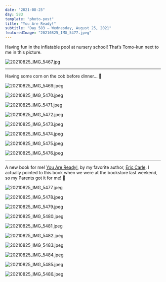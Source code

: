 ```yaml
---
date: "2021-08-25"
day: 583
template: "photo-post"
title: "You Are Ready!"
subtitle: "Day 583 – Wednesday, August 25, 2021"
featuredImage: "20210825_IMG_5477.jpeg"
---
```


Having fun in the inflatable pool at nursery school! That’s Tomo-kun next to me in this picture.

![20210825_IMG_5467.jpg](20210825_IMG_5467.jpg)

<hr />

Having some corn on the cob before dinner… 🌽

![20210825_IMG_5469.jpeg](20210825_IMG_5469.jpeg)

![20210825_IMG_5470.jpeg](20210825_IMG_5470.jpeg)

![20210825_IMG_5471.jpeg](20210825_IMG_5471.jpeg)

![20210825_IMG_5472.jpeg](20210825_IMG_5472.jpeg)

![20210825_IMG_5473.jpeg](20210825_IMG_5473.jpeg)

![20210825_IMG_5474.jpeg](20210825_IMG_5474.jpeg)

![20210825_IMG_5475.jpeg](20210825_IMG_5475.jpeg)

![20210825_IMG_5476.jpeg](20210825_IMG_5476.jpeg)

<hr />

A new book for me! <a href="https://www.goodreads.com/book/show/51195544-you-are-ready">You Are Ready!</a>, by my favorite author, <a href="https://en.wikipedia.org/wiki/Eric_Carle">Eric Carle</a>. I actually pointed to this book when we were at the bookstore last weekend, so my Parents got it for me! 🎉

![20210825_IMG_5477.jpeg](20210825_IMG_5477.jpeg)

![20210825_IMG_5478.jpeg](20210825_IMG_5478.jpeg)

![20210825_IMG_5479.jpeg](20210825_IMG_5479.jpeg)

![20210825_IMG_5480.jpeg](20210825_IMG_5480.jpeg)

![20210825_IMG_5481.jpeg](20210825_IMG_5481.jpeg)

![20210825_IMG_5482.jpeg](20210825_IMG_5482.jpeg)

![20210825_IMG_5483.jpeg](20210825_IMG_5483.jpeg)

![20210825_IMG_5484.jpeg](20210825_IMG_5484.jpeg)

![20210825_IMG_5485.jpeg](20210825_IMG_5485.jpeg)

![20210825_IMG_5486.jpeg](20210825_IMG_5486.jpeg)
